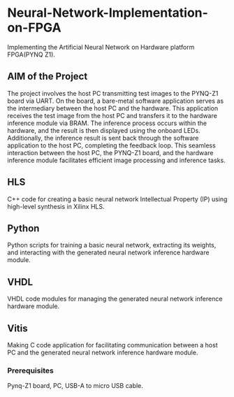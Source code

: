 # Neural-Network-Implementation-on-FPGA
Implementing the Artificial Neural Network on Hardware platform FPGA(PYNQ Z1).

## AIM of the Project
The project involves the host PC transmitting test images to the PYNQ-Z1 board via UART. On the board, a bare-metal software application serves as the intermediary between the host PC and the hardware. This application receives the test image from the host PC and transfers it to the hardware inference module via BRAM. The inference process occurs within the hardware, and the result is then displayed using the onboard LEDs. Additionally, the inference result is sent back through the software application to the host PC, completing the feedback loop. This seamless interaction between the host PC, the PYNQ-Z1 board, and the hardware inference module facilitates efficient image processing and inference tasks.

## HLS
C++ code for creating a basic neural network Intellectual Property (IP) using high-level synthesis in Xilinx HLS.

## Python
Python scripts for training a basic neural network, extracting its weights, and interacting with the generated neural network inference hardware module.

## VHDL
VHDL code modules for managing the generated neural network inference hardware module.

## Vitis
Making C code application for facilitating communication between a host PC and the generated neural network inference hardware module.



### Prerequisites
Pynq-Z1 board, PC, USB-A to micro USB cable.






